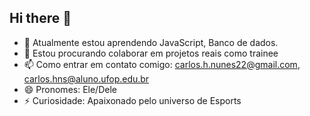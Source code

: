 ## Hi there 👋
- 🌱 Atualmente estou aprendendo JavaScript, Banco de dados.
- 👯 Estou procurando colaborar em projetos reais como trainee
- 📫 Como entrar em contato comigo: carlos.h.nunes22@gmail.com, carlos.hns@aluno.ufop.edu.br
- 😄 Pronomes: Ele/Dele
- ⚡ Curiosidade: Apaixonado pelo universo de Esports
<!--
**kaahbat/kaahbat** is a ✨ _special_ ✨ repository because its `README.md` (this file) appears on your GitHub profile.

Here are some ideas to get you started:

- 🔭 Atualmente estou trabalhando em
- 🌱 Atualmente estou aprendendo JavaScript, Banco de dados.
- 👯 Estou procurando colaborar em projetos reais como trainee
- 📫 Como entrar em contato comigo: carlos.h.nunes22@gmail.com, carlos.hns@aluno.ufop.edu.br
- 😄 Pronomes: Ele/Dele
- ⚡ Curiosidade: Apaixonado pelo universo de Esports
-->
